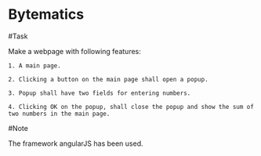 # Bytematics


#Task

  Make a webpage with following features:
  
    1. A main page.

    2. Clicking a button on the main page shall open a popup.
    
    3. Popup shall have two fields for entering numbers.
    
    4. Clicking OK on the popup, shall close the popup and show the sum of two numbers in the main page.


#Note

  The framework angularJS has been used.
